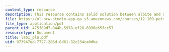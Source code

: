 ```yaml
---
content_type: resource
description: This resource contains solid solution between albite and anorthite.
file: https://ol-ocw-studio-app-qa.s3.amazonaws.com/courses/12-109-petrology-fall-2005/973947ed7727286d8d6132c234ca0dba_lab1_pla.pdf
file_type: application/pdf
parent_uid: 475f89d7-044b-5978-ef28-6936e65fcc57
resourcetype: Document
title: lab1_pla.pdf
uid: 973947ed-7727-286d-8d61-32c234ca0dba
---
```

